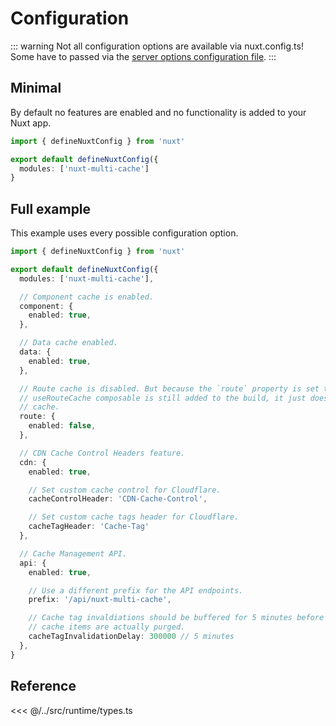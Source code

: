 # Configuration

::: warning
Not all configuration options are available via nuxt.config.ts! Some have to
passed via the [server options configuration file](/overview/server-options).
:::

## Minimal
By default no features are enabled and no functionality is added to your Nuxt
app.

```typescript
import { defineNuxtConfig } from 'nuxt'

export default defineNuxtConfig({
  modules: ['nuxt-multi-cache']
}
```

## Full example

This example uses every possible configuration option.

```typescript
import { defineNuxtConfig } from 'nuxt'

export default defineNuxtConfig({
  modules: ['nuxt-multi-cache'],

  // Component cache is enabled.
  component: {
    enabled: true,
  },

  // Data cache enabled.
  data: {
    enabled: true,
  },

  // Route cache is disabled. But because the `route` property is set the
  // useRouteCache composable is still added to the build, it just doesn't
  // cache.
  route: {
    enabled: false,
  },

  // CDN Cache Control Headers feature.
  cdn: {
    enabled: true,

    // Set custom cache control for Cloudflare.
    cacheControlHeader: 'CDN-Cache-Control',

    // Set custom cache tags header for Cloudflare.
    cacheTagHeader: 'Cache-Tag'
  },

  // Cache Management API.
  api: {
    enabled: true,

    // Use a different prefix for the API endpoints.
    prefix: '/api/nuxt-multi-cache',

    // Cache tag invaldiations should be buffered for 5 minutes before the
    // cache items are actually purged.
    cacheTagInvalidationDelay: 300000 // 5 minutes
  },
}
```

## Reference

<<< @/../src/runtime/types.ts
